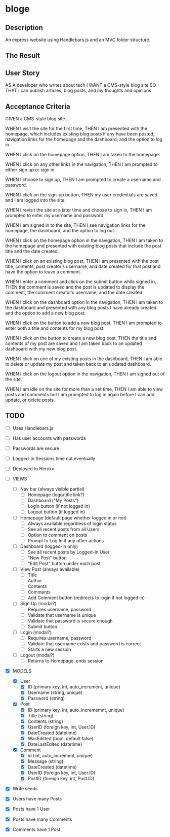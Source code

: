 # bloge

## Description
An express website using Handlebars.js and an MVC folder structure.

## The Result



## User Story
AS A developer who writes about tech
I WANT a CMS-style blog site
SO THAT I can publish articles, blog posts, and my thoughts and opinions

## Acceptance Criteria
GIVEN a CMS-style blog site...

WHEN I visit the site for the first time,
THEN I am presented with the homepage, which includes existing blog posts if any have been posted; navigation links for the homepage and the dashboard; and the option to log in.

WHEN I click on the homepage option,
THEN I am taken to the homepage.

WHEN I click on any other links in the navigation,
THEN I am prompted to either sign up or sign in.

WHEN I choose to sign up,
THEN I am prompted to create a username and password.

WHEN I click on the sign-up button,
THEN my user credentials are saved and I am logged into the site.

WHEN I revisit the site at a later time and choose to sign in,
THEN I am prompted to enter my username and password.

WHEN I am signed in to the site,
THEN I see navigation links for the homepage, the dashboard, and the option to log out.

WHEN I click on the homepage option in the navigation,
THEN I am taken to the homepage and presented with existing blog posts that include the post title and the date created.

WHEN I click on an existing blog post,
THEN I am presented with the post title, contents, post creator’s username, and date created for that post and have the option to leave a comment.

WHEN I enter a comment and click on the submit button while signed in,
THEN the comment is saved and the post is updated to display the comment, the comment creator’s username, and the date created.

WHEN I click on the dashboard option in the navigation,
THEN I am taken to the dashboard and presented with any blog posts I have already created and the option to add a new blog post.

WHEN I click on the button to add a new blog post,
THEN I am prompted to enter both a title and contents for my blog post.

WHEN I click on the button to create a new blog post,
THEN the title and contents of my post are saved and I am taken back to an updated dashboard with my new blog post.

WHEN I click on one of my existing posts in the dashboard,
THEN I am able to delete or update my post and taken back to an updated dashboard.

WHEN I click on the logout option in the navigation,
THEN I am signed out of the site.

WHEN I am idle on the site for more than a set time,
THEN I am able to view posts and comments but I am prompted to log in again before I can add, update, or delete posts.

## TODO

- [ ] Uses Handlebars.js
- [ ] Has user accounts with passwords
- [ ] Passwords are secure
- [ ] Logged-in Sessions time out eventually
- [ ] Deployed to Heroku

- [ ] VIEWS
    - [ ] Nav bar (always visible partial)
        - [ ] Homepage (logo/title link?)
        - [ ] Dashboard ("My Posts")
        - [ ] Login button (if not logged in)
        - [ ] Logout button (if logged in)
    - [ ] Homepage (default page whether logged in or not)
        - [ ] Always available regardless of login status
        - [ ] See all recent posts from all Users
        - [ ] Option to comment on posts
        - [ ] Prompt to Log In if any other actions
    - [ ] Dashboard (logged-in only)
        - [ ] See all recent posts by Logged-In User
        - [ ] "New Post" button
        - [ ] "Edit Post" button under each post
    - [ ] View Post (always available)
        - [ ] Title
        - [ ] Author
        - [ ] Contents
        - [ ] Comments
        - [ ] Add Comment button (redirects to login if not logged in)
    - [ ] Sign Up (modal?)
        - [ ] Requires username, password
        - [ ] Validate that username is unique
        - [ ] Validate that password is secure enough
        - [ ] Submit button
    - [ ] Login (modal?)
        - [ ] Requires username, password
        - [ ] Validate that username exists and password is correct
        - [ ] Starts a new session
    - [ ] Logout (modal?)
        - [ ] Returns to Homepage, ends session

- [x] MODELS
    - [x] User
        - [x] ID (primary key, int, auto_increment, unique)
        - [x] Username (string, unique)
        - [x] Password (string)
    - [x] Post
        - [x] ID (primary key, int, auto_incrememnt, unique)
        - [x] Title (string)
        - [x] Contents (string)
        - [x] UserID (foreign key, int, User.ID)
        - [x] DateCreated (datetime)
        - [x] WasEditted (bool, default false)
        - [x] DateLastEdited (datetime)
    - [x] Comment
        - [x] id (int, auto_increment, unique)
        - [x] Message (string)
        - [x] DateCreated (datetime)
        - [x] UserID (foreign key, int, User.ID)
        - [x] PostID (foreign key, int, Post.ID)
- [x] Write seeds

- [x] Users have many Posts
- [x] Posts have 1 User
- [x] Posts have many Comments
- [x] Comments have 1 Post